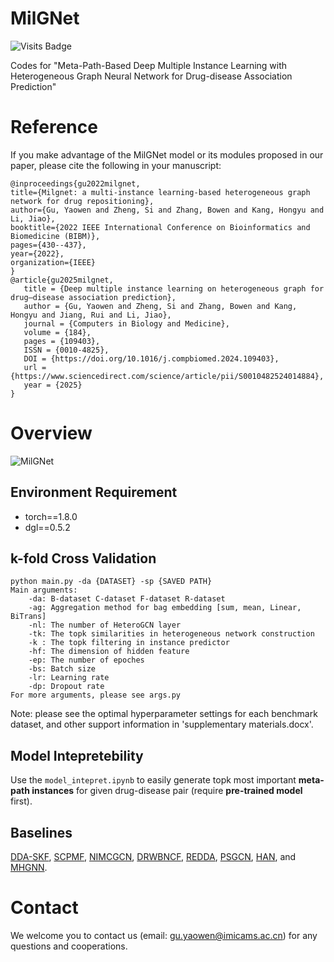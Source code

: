 # MilGNet
![Visits Badge](https://img.shields.io/badge/dynamic/json?label=visits&query=$.message&color=blue&url=https://hits.dwyl.com/gu-yaowen/MilGNet.json)

Codes for "Meta-Path-Based Deep Multiple Instance Learning with Heterogeneous Graph Neural Network for Drug-disease Association Prediction"

# Reference
If you make advantage of the MilGNet model or its modules proposed in our paper, please cite the following in your manuscript:

```
@inproceedings{gu2022milgnet,
title={Milgnet: a multi-instance learning-based heterogeneous graph network for drug repositioning},
author={Gu, Yaowen and Zheng, Si and Zhang, Bowen and Kang, Hongyu and Li, Jiao},
booktitle={2022 IEEE International Conference on Bioinformatics and Biomedicine (BIBM)},
pages={430--437},
year={2022},
organization={IEEE}
}
@article{gu2025milgnet,
   title = {Deep multiple instance learning on heterogeneous graph for drug–disease association prediction},
   author = {Gu, Yaowen and Zheng, Si and Zhang, Bowen and Kang, Hongyu and Jiang, Rui and Li, Jiao},
   journal = {Computers in Biology and Medicine},
   volume = {184},
   pages = {109403},
   ISSN = {0010-4825},
   DOI = {https://doi.org/10.1016/j.compbiomed.2024.109403},
   url = {https://www.sciencedirect.com/science/article/pii/S0010482524014884},
   year = {2025}
}

```

# Overview
![MilGNet](https://github.com/gu-yaowen/MilGNet/blob/master/model%20structure.png)
## Environment Requirement
* torch==1.8.0
* dgl==0.5.2

## k-fold Cross Validation
    python main.py -da {DATASET} -sp {SAVED PATH}
    Main arguments:
        -da: B-dataset C-dataset F-dataset R-dataset
        -ag: Aggregation method for bag embedding [sum, mean, Linear, BiTrans]
        -nl: The number of HeteroGCN layer
        -tk: The topk similarities in heterogeneous network construction
        -k : The topk filtering in instance predictor
        -hf: The dimension of hidden feature
        -ep: The number of epoches
        -bs: Batch size
        -lr: Learning rate
        -dp: Dropout rate
    For more arguments, please see args.py
Note: please see the optimal hyperparameter settings for each benchmark dataset, and other support information in 'supplementary materials.docx'.  

## Model Intepretebility
Use the ``model_intepret.ipynb`` to easily generate topk most important **meta-path instances** for given drug-disease pair (require **pre-trained model** first).

## Baselines
[DDA-SKF](https://github.com/GCQ2119216031/DDA-SKF), [SCPMF](https://github.com/luckymengmeng/SCPMF), [NIMCGCN](https://github.com/ljatynu/NIMCGCN), [DRWBNCF](https://github.com/luckymengmeng/DRWBNCF), [REDDA](https://github.com/gu-yaowen/REDDA), [PSGCN](https://github.com/bbjy/PSGCN), [HAN](https://github.com/gu-yaowen/MilGNet/blob/master/baseline/HAN_imp.py), and [MHGNN](https://github.com/gu-yaowen/MilGNet/blob/master/baseline/MHGNN).

# Contact
We welcome you to contact us (email: gu.yaowen@imicams.ac.cn) for any questions and cooperations.

